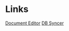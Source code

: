 Links
=====

[Document Editor](http://rawgit.com/ethoinformatics/couch-document-editor/master/public/index.html)
[DB Syncer](http://rawgit.com/ethoinformatics/couch-workshop-viewer-app/master/dist/index.html)


